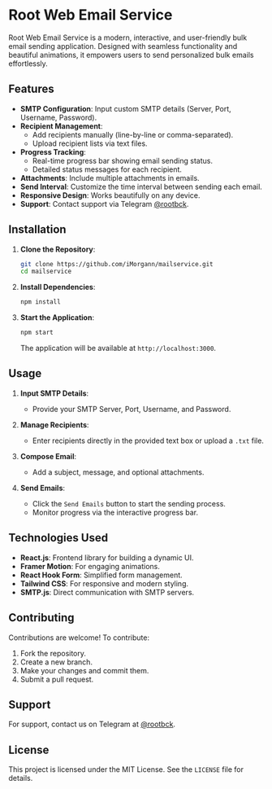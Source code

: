 # Root Web Email Service

Root Web Email Service is a modern, interactive, and user-friendly bulk email sending application. Designed with seamless functionality and beautiful animations, it empowers users to send personalized bulk emails effortlessly.

## Features

- **SMTP Configuration**: Input custom SMTP details (Server, Port, Username, Password).
- **Recipient Management**:
  - Add recipients manually (line-by-line or comma-separated).
  - Upload recipient lists via text files.
- **Progress Tracking**:
  - Real-time progress bar showing email sending status.
  - Detailed status messages for each recipient.
- **Attachments**: Include multiple attachments in emails.
- **Send Interval**: Customize the time interval between sending each email.
- **Responsive Design**: Works beautifully on any device.
- **Support**: Contact support via Telegram [@rootbck](https://t.me/rootbck).

## Installation

1. **Clone the Repository**:
   ```bash
   git clone https://github.com/iMorgann/mailservice.git
   cd mailservice
   ```

2. **Install Dependencies**:
   ```bash
   npm install
   ```

3. **Start the Application**:
   ```bash
   npm start
   ```
   The application will be available at `http://localhost:3000`.

## Usage

1. **Input SMTP Details**:
   - Provide your SMTP Server, Port, Username, and Password.

2. **Manage Recipients**:
   - Enter recipients directly in the provided text box or upload a `.txt` file.

3. **Compose Email**:
   - Add a subject, message, and optional attachments.

4. **Send Emails**:
   - Click the `Send Emails` button to start the sending process.
   - Monitor progress via the interactive progress bar.

## Technologies Used

- **React.js**: Frontend library for building a dynamic UI.
- **Framer Motion**: For engaging animations.
- **React Hook Form**: Simplified form management.
- **Tailwind CSS**: For responsive and modern styling.
- **SMTP.js**: Direct communication with SMTP servers.

## Contributing

Contributions are welcome! To contribute:

1. Fork the repository.
2. Create a new branch.
3. Make your changes and commit them.
4. Submit a pull request.

## Support

For support, contact us on Telegram at [@rootbck](https://t.me/rootbck).

## License

This project is licensed under the MIT License. See the `LICENSE` file for details.

